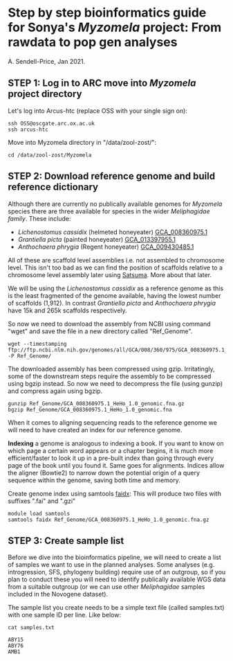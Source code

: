 # Step by step bioinformatics guide for Sonya's *Myzomela* project: From rawdata to pop gen analyses
A. Sendell-Price, Jan 2021.

## STEP 1: Log in to ARC move into *Myzomela* project directory
Let's log into Arcus-htc (replace OSS with your single sign on):
```
ssh OSS@oscgate.arc.ox.ac.uk
ssh arcus-htc

```

Move into Myzomela directory in "/data/zool-zost/":
```
cd /data/zool-zost/Myzomela
```

## STEP 2: Download reference genome and build reference dictionary
Although there are currently no publically available genomes for *Myzomela* species there are three available for species in the wider *Meliphagidae family*. These include:
* *Lichenostomus cassidix* (helmeted honeyeater) [GCA_008360975.1](https://www.ncbi.nlm.nih.gov/assembly/GCA_008360975.1/)
* *Grantiella picta* (painted honeyeater) [GCA_013397955.1](https://www.ncbi.nlm.nih.gov/assembly/GCA_013397955.1)
* *Anthochaera phrygia* (Regent honeyeater) [GCA_009430485.1](https://www.ncbi.nlm.nih.gov/assembly/GCA_009430485.1)

All of these are scaffold level assemblies i.e. not assembled to chromosome level. This isn't too bad as we can find the position of scaffolds relative to a chromosome level assembly later using [Satsuma](http://satsuma.sourceforge.net). More about that later.

We will be using the *Lichenostomus cassidix* as a reference genome as this is the least fragmented of the genome available, having the lowest number of scaffolds (1,912). In contrast *Grantiella picta* and *Anthochaera phrygia* have 15k and 265k scaffolds respectively.   

So now we need to download the assembly from NCBI using command "wget" and save the file in a new directory called "Ref_Genome".

```
wget --timestamping ftp://ftp.ncbi.nlm.nih.gov/genomes/all/GCA/008/360/975/GCA_008360975.1_HeHo_1.0//GCA_008360975.1_HeHo_1.0_genomic.fna.gz -P Ref_Genome/
```

The downloaded assembly has been compressed using gzip. Irritatingly, some of the downstream steps require the assembly to be compressed using bgzip instead. So now we need to decompress the file (using gunzip) and compress again using bgzip.

```
gunzip Ref_Genome/GCA_008360975.1_HeHo_1.0_genomic.fna.gz
bgzip Ref_Genome/GCA_008360975.1_HeHo_1.0_genomic.fna
```

When it comes to aligning sequencing reads to the reference genome we will need to have created an index for our reference genome.

**Indexing** a genome is analogous to indexing a book. If you want to know on which page a certain word appears or a chapter begins, it is much more efficient/faster to look it up in a pre-built index than going through every page of the book until you found it. Same goes for alignments. Indices allow the aligner (Bowtie2) to narrow down the potential origin of a query sequence within the genome, saving both time and memory.

Create genome index using samtools [faidx](http://www.htslib.org/doc/faidx.html):
This will produce two files with suffixes ".fai" and ".gzi"
```
module load samtools
samtools faidx Ref_Genome/GCA_008360975.1_HeHo_1.0_genomic.fna.gz
```

## STEP 3: Create sample list
Before we dive into the bioinformatics pipeline, we will need to create a list of samples we want to use in the planned analyses. Some analyses (e.g. introgression, SFS, phylogeny building) require use of an outgroup, so if you plan to conduct these you will need to identify publically available WGS data from a suitable outgroup (or we can use other *Meliphagidae* samples included in the Novogene dataset).

The sample list you create needs to be a simple text file (called samples.txt) with one sample ID per line. Like below:
```
cat samples.txt
```

```
ABY15
ABY76
AMB1
```
